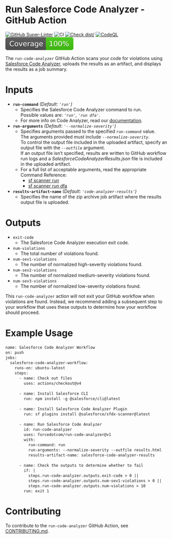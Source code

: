 # Run Salesforce Code Analyzer - GitHub Action

[![GitHub Super-Linter](https://github.com/actions/typescript-action/actions/workflows/linter.yml/badge.svg)](https://github.com/super-linter/super-linter)
![CI](https://github.com/actions/typescript-action/actions/workflows/ci.yml/badge.svg)
[![Check dist/](https://github.com/actions/typescript-action/actions/workflows/check-dist.yml/badge.svg)](https://github.com/actions/typescript-action/actions/workflows/check-dist.yml)
[![CodeQL](https://github.com/actions/typescript-action/actions/workflows/codeql-analysis.yml/badge.svg)](https://github.com/actions/typescript-action/actions/workflows/codeql-analysis.yml)
[![Coverage](./badges/coverage.svg)](./badges/coverage.svg)

The `run-code-analyzer` GitHub Action scans your code for violations using 
[Salesforce Code Analyzer](https://forcedotcom.github.io/sfdx-scanner), uploads the results as an artifact, and displays
the results as a job summary.

# Inputs
* <b>`run-command`</b>  *(Default: `'run'`)*
  * Specifies the Salesforce Code Analyzer command to run.<br/>
    Possible values are: *`'run'`, `'run dfa'`*.<br/>
  * For more info on Code Analyzer, read our [documentation](https://forcedotcom.github.io/sfdx-scanner).
* <b>`run-arguments`</b>  *(Default: `'--normalize-severity'`)*
  * Specifies arguments passed to the specified `run-command` value.<br/>
    The arguments provided must include *`--normalize-severity`*.<br/>
    To control the output file included in the uploaded artifact, specify an output file with the *`--outfile`* argument.<br/>
    If an output file isn’t specified, results are written to GitHub workflow run logs and a
    *SalesforceCodeAnalyzerResults.json* file is included in the uploaded artifact.
  * For a full list of acceptable arguments, read the appropriate Command Reference:
    * [sf scanner run](https://forcedotcom.github.io/sfdx-scanner/en/v3.x/scanner-commands/run)
    * [sf scanner run dfa](https://forcedotcom.github.io/sfdx-scanner/en/v3.x/scanner-commands/dfa)
* <b>`results-artifact-name`</b>  *(Default: `'code-analyzer-results'`)*
  * Specifies the name of the zip archive job artifact where the results output file is uploaded.

# Outputs
* `exit-code`
  * The Salesforce Code Analyzer execution exit code.
* `num-violations`
  * The total number of violations found.
* `num-sev1-violations`
  * The number of normalized high-severity violations found.
* `num-sev2-violations`
  * The number of normalized medium-severity violations found.
* `num-sev3-violations`
  * The number of normalized low-severity violations found.

This `run-code-analyzer` action will not exit your GitHub workflow when violations are found. Instead, we recommend adding a subsequent step to your workflow that uses these outputs to determine how your workflow should proceed.

# Example Usage

    name: Salesforce Code Analyzer Workflow
    on: push
    jobs:
      salesforce-code-analyzer-workflow:
        runs-on: ubuntu-latest
        steps:
          - name: Check out files
            uses: actions/checkout@v4
    
          - name: Install Salesforce CLI
            run: npm install -g @salesforce/cli@latest
    
          - name: Install Salesforce Code Analyzer Plugin
            run: sf plugins install @salesforce/sfdx-scanner@latest
    
          - name: Run Salesforce Code Analyzer
            id: run-code-analyzer
            uses: forcedotcom/run-code-analyzer@v1
            with:
              run-command: run
              run-arguments: --normalize-severity --outfile results.html
              results-artifact-name: salesforce-code-analyzer-results
    
          - name: Check the outputs to determine whether to fail
            if: |
              steps.run-code-analyzer.outputs.exit-code > 0 ||
              steps.run-code-analyzer.outputs.num-sev1-violations > 0 ||
              steps.run-code-analyzer.outputs.num-violations > 10
            run: exit 1

# Contributing
To contribute to the `run-code-analyzer` GitHub Action, see [CONTRIBUTING.md](https://github.com/forcedotcom/run-code-analyzer/blob/main/CONTRIBUTING.md).
